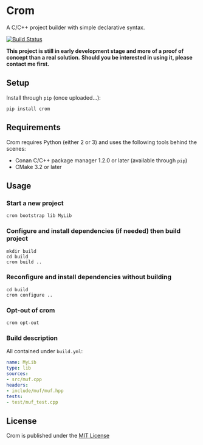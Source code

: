 # Crom

A C/C++ project builder with simple declarative syntax.

[![Build Status](https://travis-ci.org/mropert/crom.svg?branch=master)](https://travis-ci.org/mropert/crom)

**This project is still in early development stage and more of a proof of concept than a real solution.**
**Should you be interested in using it, please contact me first.**

## Setup

Install through `pip` (once uploaded...):

```
pip install crom
```

## Requirements

Crom requires Python (either 2 or 3) and uses the following tools behind the scenes:
* Conan C/C++ package manager 1.2.0 or later (available through `pip`)
* CMake 3.2 or later

## Usage

### Start a new project

```
crom bootstrap lib MyLib
```

### Configure and install dependencies (if needed) then build project

```
mkdir build
cd build
crom build ..
```

### Reconfigure and install dependencies without building

```
cd build
crom configure ..
```

### Opt-out of crom

```
crom opt-out
```

### Build description

All contained under `build.yml`:

```yaml
name: MyLib
type: lib
sources:
- src/muf.cpp
headers:
- include/muf/muf.hpp
tests:
- test/muf_test.cpp
```

## License

Crom is published under the [MIT License](LICENSE.md)

